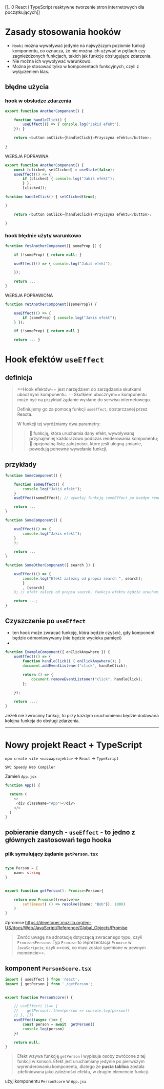 [[_ 0 React i TypeScript reaktywne tworzenie stron internetowych dla początkujących]]

# Zasady stosowania hooków

- `Hooki` można wywoływać jedynie na najwyższym poziomie funkcji komponentu, co oznacza, że nie można ich używać w pętlach czy zagnieżdżonych funkcjach, takich jak funkcje obsługujące zdarzenia.
- Nie można ich wywoływać warunkowo.
- Można je stosować tylko w komponentach funkcyjnych, czyli z wyłączeniem klas.

## błędne użycia
### hook w obsłudze zdarzenia
```javascript
export function AnotherComponent() { 

	function handleClick() {
		useEffect(() => { console.log("Jakiś efekt");
	}); }

	return <button onClick={handleClick}>Przyczyna efektu</button>; 
	
}
```

WERSJA POPRAWNA
```javascript
export function AnotherComponent() {
	const [clicked, setClicked] = useState(false); 
	useEffect(() => {
		if (clicked) { console.log("Jakiś efekt");
		} },
		[clicked]);

function handleClick() { setClicked(true);

}

	return <button onClick={handleClick}>Przyczyna efektu</button>; 

}
```

### hook błędnie użyty warunkowo
```javascript
function YetAnotherComponent({ someProp }) { 

	if (!someProp) { return null; }

	useEffect(() => { console.log("Jakiś efekt");

	}); 
	
	return ...
}
```

WERSJA POPRAWIONA
```javascript
function YetAnotherComponent({someProp}) { 

	useEffect(() => {
		if (someProp) { console.log("Jakiś efekt");
	} });

	if (!someProp) { return null }

	return ... }
```



# Hook efektów `useEffect`

## definicja
> ==Hook efektów== jest narzędziem do zarządzania skutkami ubocznymi komponentu. 
> ==Skutkiem ubocznym== komponentu może być na przykład żądanie wysłane do serwisu internetowego. 
> 
> Definiujemy go za pomocą funkcji `useEffect`, dostarczanej przez Reacta. 
> 
> W funkcji tej wyróżniamy dwa parametry:
> >  funkcję, która uruchamia dany efekt, wywoływaną przynajmniej każdorazowo podczas renderowania komponentu;
> >  opcjonalną listę zależności, które jeśli ulegną zmianie, powodują ponowne wywołanie funkcji.


## przykłady
```javascript
function SomeComponent() {

	function someEffect() { 
		console.log("Jakiś efekt");
	} 
	useEffect(someEffect); // wywołaj funkcję someEffect po każdym renderowaniu komponentu

	return ... 
}
```

```javascript
function SomeComponent() {

	useEffect(() => { 
		console.log("Jakiś efekt");
	}
	); 
	
	return ...
}
```

```javascript
function SomeOtherComponent({ search }) {

	useEffect(() => { 
		console.log("Efekt zależny od propsa search ", search); 
		}
		, [search]
	); // efekt zależy od propsa search, funkcja efektu będzie uruchamiana za każdym razem, gdy zmieni się wartość search

	return ...; 
}
```


## Czyszczenie po `useEffect`
- ten hook może zwracać funkcję, która będzie czyścić, gdy komponent będzie odmontowywany (nie będzie wycieku pamięci)
- 

```javascript
function ExampleComponent({ onClickAnywhere }) { 
	useEffect(() => {
		function handleClick() { onClickAnywhere(); }
		document.addEventListener("click", handleClick);
		
		return () => { 
			document.removeEventListener("click", handleClick);
		};

	});

	return ...; 
}
```

Jeżeli nie zwrócimy funkcji, to przy każdym uruchomieniu będzie dodawana kolejna funkcja do obsługi zdarzenia.


----------
# Nowy projekt React + TypeScript

`npm create vite <nazwaprojektu>` -> `React` -> `TypeScript` 

`SWC Speedy Web Compiler`

Zamień `App.jsx`
```typescript
function App() {

  return (
    <>
     <div className="App"></div>
    </>
  )
}
```

## pobieranie danych - `useEffect` - to jedno z głównych zastosowań tego hooka

### plik symulujący żądanie `getPerson.tsx`
```typescript

type Person = {
    name: string
}
 

export function getPerson(): Promise<Person>{

    return new Promise((resolve)=>
        setTimeout( () => resolve({name: "Bob"}), 1000)
    )
}
```


#promise 
https://developer.mozilla.org/en-US/docs/Web/JavaScript/Reference/Global_Objects/Promise
> Zwróć uwagę na adnotację dotyczącą zwracanego typu, czyli `Promise<Person>`.
> Typ `Promise` to reprezentacja `Promise` w `JavaScripcie`, czyli ==coś, co musi zostać spełnione w pewnym momencie==.


## komponent `PersonScore.tsx`

```typescript
import { useEffect } from 'react';
import { getPerson } from './getPerson';
  

export function PersonScore() {

    // useEffect( ()=> {
    //    getPerson().then(person => console.log(person))
    // }, [])
    useEffect(async ()=> {
	    const person = await  getPerson()
	    console.log(person)
    })

    return null;
}
```

> Efekt wzywa funkcję `getPerson` i wypisuje osoby zwrócone z tej funkcji w konsoli. 
> Efekt jest uruchamiany jedynie po pierwszym wyrenderowaniu komponentu, dlatego że **pusta tablica** została zdefiniowana jako zależności efektu, w drugim elemencie funkcji.

użyj komponentu `PersonScore` w `App.jsx`











